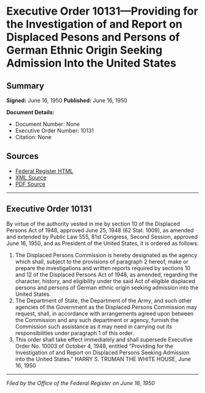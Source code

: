 # Executive Order 10131—Providing for the Investigation of and Report on Displaced Pesons and Persons of German Ethnic Origin Seeking Admission Into the United States

## Summary

**Signed:** June 16, 1950
**Published:** June 16, 1950

**Document Details:**
- Document Number: None
- Executive Order Number: 10131
- Citation: None

## Sources
- [Federal Register HTML](https://www.presidency.ucsb.edu/documents/executive-order-10131-providing-for-the-investigation-and-report-displaced-pesons-and)
- [XML Source](None)
- [PDF Source](None)

---

## Executive Order 10131

By virtue of the authority vested in me by section 10 of the Displaced Persons Act of 1948, approved June 25, 1948 (62 Stat. 1009), as amended and extended by Public Law 555, 81st Congress, Second Session, approved June 16, 1950, and as President of the United States, it is ordered as follows:
1. The Displaced Persons Commission is hereby designated as the agency which shall, subject to the provisions of paragraph 2 hereof, make or prepare the investigations and written reports required by sections 10 and 12 of the Displaced Persons Act of 1948, as amended, regarding the character, history, and eligibility under the said Act of eligible displaced persons and persons of German ethnic origin seeking admission into the United States.
2. The Department of State, the Department of the Army, and such other agencies of the Government as the Displaced Persons Commission may request, shall, in accordance with arrangements agreed upon between the Commission and any such department or agency, furnish the Commission such assistance as it may need in carrying out its responsibilities under paragraph 1 of this order.
3. This order shall take effect immediately and shall supersede Executive Order No. 10003 of October 4, 1948, entitled "Providing for the Investigation of and Report on Displaced Persons Seeking Admission into the United States."
HARRY S. TRUMAN
THE WHITE HOUSE,
June 16, 1950

---

*Filed by the Office of the Federal Register on June 16, 1950*

